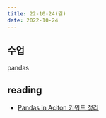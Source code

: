```yaml
---
title: 22-10-24(월)
date: 2022-10-24
---
```


## 수업

pandas

## reading

- [Pandas in Aciton 키워드 정리](../../books/pandas_in_action/pandas_in_action_keywords.md)
